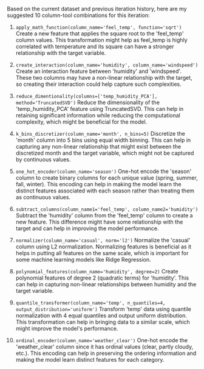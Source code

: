  Based on the current dataset and previous iteration history, here are my suggested 10 column-tool combinations for this iteration:

1. `apply_math_function(column_name='feel_temp', function='sqrt')`
Create a new feature that applies the square root to the 'feel_temp' column values. This transformation might help as feel_temp is highly correlated with temperature and its square can have a stronger relationship with the target variable.

2. `create_interaction(column_name='humidity', column_name='windspeed')`
Create an interaction feature between 'humidity' and 'windspeed'. These two columns may have a non-linear relationship with the target, so creating their interaction could help capture such complexities.

3. `reduce_dimentionality(columns=['temp_humidity_PCA'], method='TruncatedSVD')`
Reduce the dimensionality of the 'temp_humidity_PCA' feature using TruncatedSVD. This can help in retaining significant information while reducing the computational complexity, which might be beneficial for the model.

4. `k_bins_discretizer(column_name='month', n_bins=5)`
Discretize the 'month' column into 5 bins using equal width binning. This can help in capturing any non-linear relationship that might exist between the discretized month and the target variable, which might not be captured by continuous values.

5. `one_hot_encoder(column_name='season')`
One-hot encode the 'season' column to create binary columns for each unique value (spring, summer, fall, winter). This encoding can help in making the model learn the distinct features associated with each season rather than treating them as continuous values.

6. `subtract_columns(column_name1='feel_temp', column_name2='humidity')`
Subtract the 'humidity' column from the 'feel_temp' column to create a new feature. This difference might have some relationship with the target and can help in improving the model performance.

7. `normalizer(column_name='casual', norm='l2')`
Normalize the 'casual' column using L2 normalization. Normalizing features is beneficial as it helps in putting all features on the same scale, which is important for some machine learning models like Ridge Regression.

8. `polynomial_features(column_name='humidity', degree=2)`
Create polynomial features of degree 2 (quadratic terms) for 'humidity'. This can help in capturing non-linear relationships between humidity and the target variable.

9. `quantile_transformer(column_name='temp', n_quantiles=4, output_distribution='uniform')`
Transform 'temp' data using quantile normalization with 4 equal quantiles and output uniform distribution. This transformation can help in bringing data to a similar scale, which might improve the model's performance.

10. `ordinal_encoder(column_name='weather_clear')`
One-hot encode the 'weather_clear' column since it has ordinal values (clear, partly cloudy, etc.). This encoding can help in preserving the ordering information and making the model learn distinct features for each category.